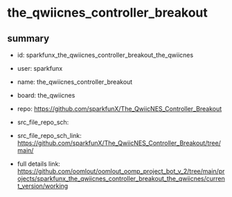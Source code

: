 # the_qwiicnes_controller_breakout
 
## summary 
* id: sparkfunx_the_qwiicnes_controller_breakout_the_qwiicnes
* user: sparkfunx
* name: the_qwiicnes_controller_breakout
* board: the_qwiicnes
* repo: https://github.com/sparkfunX/The_QwiicNES_Controller_Breakout



* src_file_repo_sch: 
* src_file_repo_sch_link: https://github.com/sparkfunX/The_QwiicNES_Controller_Breakout/tree/main/
* full details link: https://github.com/oomlout/oomlout_oomp_project_bot_v_2/tree/main/projects/sparkfunx_the_qwiicnes_controller_breakout_the_qwiicnes/current_version/working  







